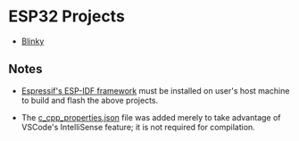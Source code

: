 # **ESP32 Projects**

- [Blinky](blinky/)

## **Notes**
* [Espressif's ESP-IDF framework](https://github.com/espressif/esp-idf) must be installed on user's host machine to build and flash the above projects. 

* The [c_cpp_properties.json](.vscode/c_cpp_properties.json) file was added merely to take advantage of VSCode's IntelliSense feature; it is not required for compilation. 